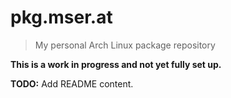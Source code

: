 # pkg.mser.at

> My personal Arch Linux package repository

__This is a work in progress and not yet fully set up.__

__TODO:__ Add README content.
